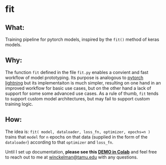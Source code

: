 # fit

## What:

Training pipeline for pytorch models, inspired by the `fit()` method of keras models.


## Why:

The function `fit` defined in the file `fit.py` enables a convient and fast workflow of model prototyping. Its purpose is analogous to [pytorch lightning](https://lightning.ai/docs/pytorch/stable/starter/introduction.html) but its implementaiton is much simpler, resulting on one hand in an improved workflow for basic use cases, but on the other hand a lack of support for some some advanced use cases. As a rule of thumb, `fit` tends to support custom model architectures, but may fail to support custom training logic.


## How:

The idea is: `fit( model, dataloader, loss_fn, optimizer, epochs=n )` trains that `model` for `n` epochs on that data (supplied in the form of the `dataloader`) according to that `optimizer` and `loss_fn`.

Until I set up documentation, **please see this [DEMO in Colab](https://colab.research.google.com/drive/1KQFv0z3JUV1C3ctORTvsvpPA-GJ_Ubur?usp=sharing)** and feel free to reach out to me at winckelman@tamu.edu with any questions.

